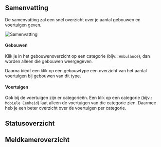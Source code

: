 ## Samenvatting
De samenvatting zal een snel overzicht over je aantal gebouwen en voertuigen geven.

![Samenvatting](/docs/assets/dashboard/img/summary_de_DE.png)

#### Gebouwen
Klik je in het gebouwenoverzicht op een categorie (bijv.: `Ambulance`), dan worden alleen die gebouwen weergegeven.


Daarna biedt een klik op een gebouwtype een overzicht van het aantal voertuigen bij gebouwen van dit type.

#### Voertuigen
Ook bij de voertuigen zijn er categorieën. Een klik op een categorie (bijv.: `Mobiele Eenheid`) laat alleen de voertuigen van die categorie zien. Daarmee heb je een beter overzicht over de voertuigen per categorie.

## Statusoverzicht

## Meldkameroverzicht

